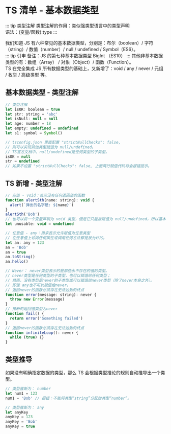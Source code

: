 # TS 清单 - 基本数据类型

::: tip 类型注解
类型注解的作用：类似强类型语言中的类型声明<br/>
语法：(变量/函数):type
:::

我们知道 JS 有六种常见的基本数据类型，分别是：布尔（boolean）/ 字符（string）/ 数值（number）/ null / undefined / Symbol（ES6）。<br/>
::: tip 引申
备注：JS 的第七种基本数据类型 BigInt （ES10）
:::
其他非基本数据类型的有：数组（Array） / 对象（Object）/ 函数（Function）。<br/>
TS 在完全集成 JS 所有数据类型的基础上，又新增了：void / any / never / 元组 / 枚举 / 高级类型 等。

## 基本数据类型 - 类型注解

```js
// 类型注解
let isOK: boolean = true
let str: string = 'abc'
let isNull: null = null
let age: number = 18
let empty: undefined = undefined
let s1: symbol = Symbol()

// tsconfig.json 里面配置 "strictNullChecks": false,
// 则可以实现其他类型赋值为 null/undefined。
// TS官方文档中，null/undefined是任何类型的子类型。
isOK = null
str = undefined
// 如果不设置 "strictNullChecks": false, 上面两行赋值代码将会报错提示。
```

## TS 新增 - 类型注解

```js
// 空值 - void：表示没有任何返回值的函数
function alertSth(name: string): void {
  alert(`弹出的名字是: ${name}`)
}
alertSth('Bob')
// 也可以将一个变量声明为 void 类型，但是它只能被赋值为 null/undefined，所以基本上也没啥用处。
let unusable: void = undefined

// 任意值 - any：用来表示允许赋值为任意类型
// 在任意值上访问任何属性或调用任何方法都是被允许的。
let an: any = 123
an = 'Bob'
an = true
an.toString()
an.hello()

// Never： never类型表示的是那些永不存在的值的类型。
// never类型是任何类型的子类型，也可以赋值给任何类型；
// 然而，没有类型是never的子类型或可以赋值给never类型（除了never本身之外）。
// 即使 any也不可以赋值给never。
// 返回never的函数必须存在无法达到的终点
function error(message: string): never {
  throw new Error(message)
}
// 推断的返回值类型为never
function fail() {
  return error('Something failed')
}
// 返回never的函数必须存在无法达到的终点
function infiniteLoop(): never {
  while (true) {}
}
```

## 类型推导

如果没有明确指定数据的类型，那么 TS 会根据类型推论的规则自动推导出一个类型。

```js
// 类型推断为： number
let num1 = 123
num1 = 'Bob' // 报错：不能将类型“string”分配给类型“number”。

// 类型推断为： any
let anyKey
anyKey = 123
anyKey = 'Bob'
anyKey = true
```
